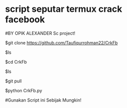 # script seputar termux crack facebook 

#BY OPIK ALEXANDER
Sc project!


$git clone https://github.com/Taufiqurrohman22/CrkFb

$ls

$cd CrkFb

$ls

$git pull

$python CrkFb.py






#Gunakan Script ini Sebijak Mungkin!
